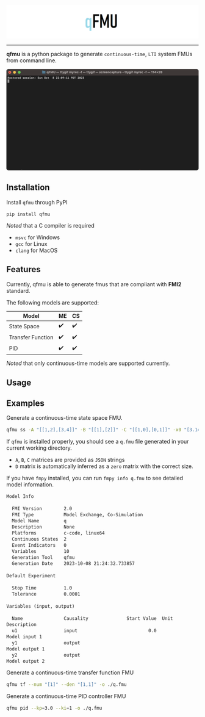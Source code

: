 <p align="center">
  <img src="./docs/images/title.png">
</p>

---

**qfmu** is a python package to generate `continuous-time`, `LTI` system FMUs from command line.

![](./docs/images/demo.gif)

## Installation
Install `qfmu` through PyPI

```
pip install qfmu
```

*Noted* that a C compiler is required

- `msvc` for Windows
- `gcc` for Linux
- `clang` for MacOS

## Features

Currently, qfmu is able to generate fmus that are compliant with **FMI2** standard. 

The following models are supported:

| Model              	| ME 	| CS 	|
|--------------------	|----	|----	|
| State Space       	| ✔️  | ✔️ 	|
| Transfer Function 	| ✔️  | ✔️ 	|
| PID               	| ✔️  | ✔️ 	|

*Noted* that only continuous-time models are supported currently.

## Usage

## Examples

Generate a continuous-time state space FMU. 

```bash
qfmu ss -A "[[1,2],[3,4]]" -B "[[1],[2]]" -C "[[1,0],[0,1]]" -x0 "[3.14, 6]" -o ./q.fmu
```

If `qfmu` is installed properly, you should see a `q.fmu` file generated in your current working directory.

- `A`, `B`, `C` matrices are provided as `JSON` strings
- `D` matrix is automatically inferred as a `zero` matrix with the correct size.  

If you have `fmpy` installed, you can run `fmpy info q.fmu` to see detailed model information.

```
Model Info

  FMI Version        2.0
  FMI Type           Model Exchange, Co-Simulation
  Model Name         q
  Description        None
  Platforms          c-code, linux64
  Continuous States  2
  Event Indicators   0
  Variables          10
  Generation Tool    qfmu
  Generation Date    2023-10-08 21:24:32.733857

Default Experiment

  Stop Time          1.0
  Tolerance          0.0001

Variables (input, output)

  Name               Causality              Start Value  Unit     Description
  u1                 input                          0.0           Model input 1
  y1                 output                                       Model output 1
  y2                 output                                       Model output 2
```

Generate a continuous-time transfer function FMU

```bash
qfmu tf --num "[1]" --den "[1,1]" -o ./q.fmu
```

Generate a continuous-time PID controller FMU

```bash
qfmu pid --kp=3.0 --ki=1 -o ./q.fmu
```